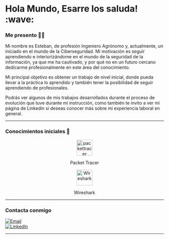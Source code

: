 <h1>Hola Mundo, Esarre los saluda! :wave: </h1>

### Me presento 🙋‍♂️
Mi nombre es Esteban, de profesión Ingeniero Agrónomo y, actualmente, un iniciado en el mundo de la Ciberseguridad. Mi motivación es seguir aprendiendo e interiorizándome en el mundo de la seguridad de la información, ya que me ha cautivado, y por qué no en un futuro cercano dedicarme profesionalmente en este área del conocimiento.

Mi principal objetivo es obtener un trabajo de nivel inicial, donde pueda llevar a la práctica lo aprendido y también tener la posibilidad de seguir aprendiendo de profesionales.

Podrás ver algunos de mis trabajos desarrollados durante el proceso de evolución que tuve durante mi instrucción, como también te invito a ver mi página de Linkedin si deseas conocer más sobre mi experiencia laboral en general.

---

### Conocimientos iniciales 🧠
<div>
  <div align="center">
    <img width="50" height="50" alt="packettracer" src="https://symbols.getvecta.com/stencil_240/126_layer-3-switch.ea79d2acb9.svg" />
    <p>Packet Tracer</p>
  </div>
  <div align="center">
    <img width="50" height="50" alt="Wireshark" src="https://upload.wikimedia.org/wikipedia/commons/d/df/Wireshark_icon.svg" />
    <p>Wireshark</p>
  </div>
</div>


<!--
![Python](https://img.shields.io/badge/PYTHON-%233776AB?logo=python&logoColor=white&labelColor=%23265176) <br>
![Django](https://img.shields.io/badge/DJANGO-%23092E20?logo=django&logoColor=white&labelColor=156547) <br>
![HTML5](https://img.shields.io/badge/HTML5-%23E34F26?logo=html5&logoColor=white&labelColor=a43a1d) <br>
![CSS3](https://img.shields.io/badge/CSS3-%231572B6?logo=css3&logoColor=white&labelColor=104f7e) <br>
![BOOTSTRAP](https://img.shields.io/badge/BOOTSTRAP-%237952B3?logo=bootstrap&logoColor=white&labelColor=4d3471) <br>
![JAVASCRIPT](https://img.shields.io/badge/JAVASCRIPT-%23F7DF1E?logo=javascript&logoColor=white&labelColor=8e8113) <br>
![JQUERY](https://img.shields.io/badge/JQUERY-%230769AD?logo=jquery&logoColor=white&labelColor=04406a) <br>
![POSTGRESQL](https://img.shields.io/badge/POSTGRESQL-%234169E1?logo=postgresql&logoColor=white&labelColor=223776) <br>
![SQLITE](https://img.shields.io/badge/SQLITE-%23003B57?logo=sqlite&logoColor=white&labelColor=002537) <br>
![GIT](https://img.shields.io/badge/GIT-%23F05032?logo=git&logoColor=white&labelColor=8a2e1d) <br>

-->
---


### Contacta conmigo 

[![Email](https://img.shields.io/badge/e.aranda.re@gmail.com-EA4335?style=for-the-badge&logo=gmail&logoColor=white&labelColor=952b22)](mailto:e.aranda.re@gmail.com) <br>
[![LinkedIn](https://img.shields.io/badge/Esteban_Aranda-073c70?style=for-the-badge&label=LinkedIn&labelColor=%230A66C2)](https://linkedin.com/in/esteban-aranda)

---



<!--
**Esarre/Esarre** is a ✨ _special_ ✨ repository because its `README.md` (this file) appears on your GitHub profile.

Here are some ideas to get you started:

- 🔭 I’m currently working on ...
- 🌱 I’m currently learning ...
- 👯 I’m looking to collaborate on ...
- 🤔 I’m looking for help with ...
- 💬 Ask me about ...
- 📫 How to reach me: ...
- 😄 Pronouns: ...
- ⚡ Fun fact: ...
-->
